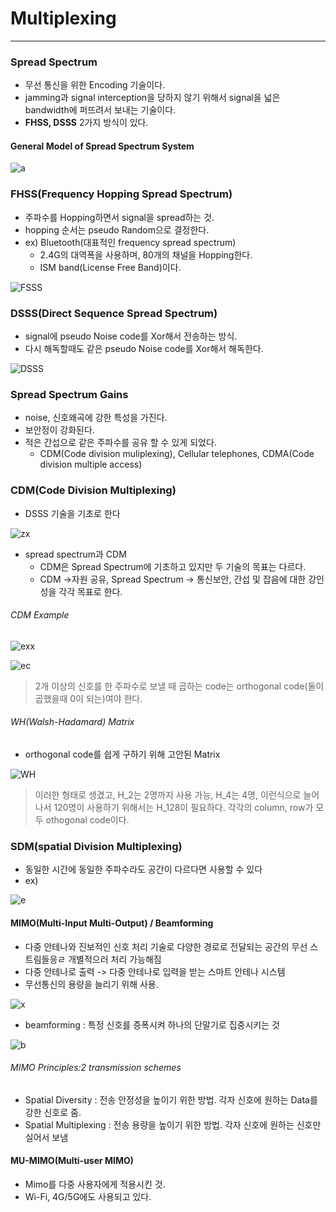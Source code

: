 # Multiplexing
---
### Spread Spectrum
- 무선 통신을 위한 Encoding 기술이다.
- jamming과 signal interception을 당하지 않기 위해서 signal을 넓은 bandwidth에 퍼뜨려서 보내는 기술이다.
- __FHSS, DSSS__ 2가지 방식이 있다.
#### General Model of Spread Spectrum System
![a](https://user-images.githubusercontent.com/80378041/113864980-871c8e80-97e6-11eb-9fd2-739ee1a90767.PNG)
### FHSS(Frequency Hopping Spread Spectrum)
- 주파수를 Hopping하면서 signal을 spread하는 것.
- hopping 순서는 pseudo Random으로 결정한다.
- ex) Bluetooth(대표적인 frequency spread spectrum) 
    - 2.4G의 대역폭을 사용하며, 80개의 채널을 Hopping한다.
    - ISM band(License Free Band)이다.

![FSSS](https://user-images.githubusercontent.com/80378041/113865559-2fcaee00-97e7-11eb-9570-cbb92be76229.PNG)

### DSSS(Direct Sequence Spread Spectrum)
- signal에 pseudo Noise code를 Xor해서 전송하는 방식.
- 다시 해독할때도 같은 pseudo Noise code를 Xor해서 해독한다.

![DSSS](https://user-images.githubusercontent.com/80378041/113868940-29d70c00-97eb-11eb-908f-0775bea41b9a.PNG)
 
### Spread Spectrum Gains
- noise, 신호왜곡에 강한 특성을 가진다.
- 보안정이 강화된다.
- 적은 간섭으로 같은 주파수를 공유 할 수 있게 되었다.
  - CDM(Code division muliplexing), Cellular telephones, CDMA(Code division multiple access)
  
### CDM(Code Division Multiplexing)
- DSSS 기술을 기초로 한다

![zx](https://user-images.githubusercontent.com/80378041/113869839-242df600-97ec-11eb-9a52-2caf3a3f2777.PNG)

- spread spectrum과 CDM
  - CDM은 Spread Spectrum에 기초하고 있지만 두 기술의 목표는 다르다.
  - CDM ->자원 공유, Spread Spectrum -> 통신보안, 간섭 및 잡음에 대한 강인성을 각각 목표로 한다.
###### CDM Example

![exx](https://user-images.githubusercontent.com/80378041/113870177-8555c980-97ec-11eb-9fc1-3ebc8774399b.PNG)

![ec](https://user-images.githubusercontent.com/80378041/113870310-ac140000-97ec-11eb-9196-3114dec2bbb2.PNG)

> 2개 이상의 신호를 한 주파수로 보낼 때 곱하는 code는 orthogonal code(둘이 곱했을때 0이 되는)여야 한다.

###### WH(Walsh-Hadamard) Matrix
- orthogonal code를 쉽게 구하기 위해 고안된 Matrix

![WH](https://user-images.githubusercontent.com/80378041/113870895-4a07ca80-97ed-11eb-8604-4f711fbc63a4.PNG)
> 이러한 형태로 생겼고, H_2는 2명까지 사용 가능, H_4는 4명, 이런식으로 늘어나서 120명이 사용하기 위해서는 H_128이 필요하다.
> 각각의 column, row가 모두 othogonal code이다.
### SDM(spatial Division Multiplexing)
- 동일한 시간에 동일한 주파수라도 공간이 다르다면 사용할 수 있다
- ex)

![e](https://user-images.githubusercontent.com/80378041/113872765-22196680-97ef-11eb-9580-645107a888a7.PNG)

#### MIMO(Multi-Input Multi-Output) / Beamforming
- 다중 안테나와 진보적인 신호 처리 기술로 다양한 경로로 전달되는 공간의 무선 스트림들응ㄹ 개별적으러 처리 가능해짐
- 다중 안테나로 출력 -> 다중 안테나로 입력을 받는 스마트 안테나 시스템
- 무선통신의 용량을 늘리기 위해 사용.

![x](https://user-images.githubusercontent.com/80378041/113884948-62caad00-97fa-11eb-9f3e-9dbcc6673e48.PNG)

- beamforming : 특정 신호를 증폭시켜 하나의 단말기로 집중시키는 것

![b](https://user-images.githubusercontent.com/80378041/113885138-8db50100-97fa-11eb-8c63-05206887d4b6.PNG)

###### MIMO Principles:2 transmission schemes
- Spatial Diversity : 전송 안정성을 높이기 위한 방법. 각자 신호에 원하는 Data를 강한 신호로 줌.
- Spatial Multiplexing : 전송 용량을 높이기 위한 방법. 각자 신호에 원하는 신호만 실어서 보냄

#### MU-MIMO(Multi-user MIMO)
- Mimo를 다중 사용자에게 적용시킨 것.
- Wi-Fi, 4G/5G에도 사용되고 있다.
